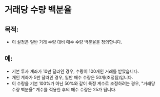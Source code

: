 # **거래당 수량 백분율**

## 목적:

- 이 설정은 일반 거래 수량 대비 매수 수량 백분율을 정의합니다.

## 예:

- 기본 투자 계좌가 10만 달러인 경우, 수량이 100개인 거래를 받았습니다.
- 개인 계좌가 5만 달러인 경우, 일반 매수 수량은 50개(조정됨)입니다.
- 이 수량을 기본 100%가 아닌 50%와 같이 특정 계수로 조정하려는 경우, "거래당 수량 백분율" 계수를 적용한 후의 매수 수량은 25가 됩니다.

